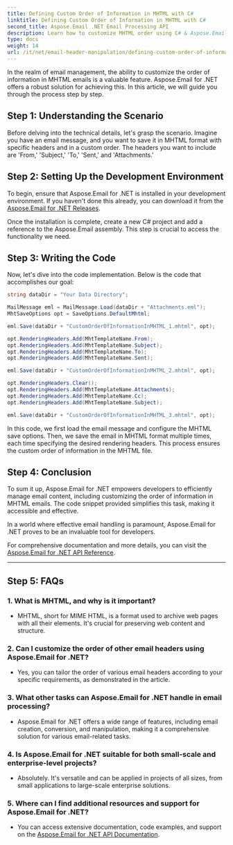 ```yaml
---
title: Defining Custom Order of Information in MHTML with C#
linktitle: Defining Custom Order of Information in MHTML with C#
second_title: Aspose.Email .NET Email Processing API
description: Learn how to customize MHTML order using C# & Aspose.Email for .NET. Step-by-step guide with code for efficient information arrangement. Boost user experience now!
type: docs
weight: 14
url: /it/net/email-header-manipulation/defining-custom-order-of-information-in-mhtml-with-csharp/
---
```


In the realm of email management, the ability to customize the order of information in MHTML emails is a valuable feature. Aspose.Email for .NET offers a robust solution for achieving this. In this article, we will guide you through the process step by step.

## Step 1: Understanding the Scenario

Before delving into the technical details, let's grasp the scenario. Imagine you have an email message, and you want to save it in MHTML format with specific headers and in a custom order. The headers you want to include are 'From,' 'Subject,' 'To,' 'Sent,' and 'Attachments.'

## Step 2: Setting Up the Development Environment

To begin, ensure that Aspose.Email for .NET is installed in your development environment. If you haven't done this already, you can download it from the [Aspose.Email for .NET Releases](https://releases.aspose.com/email/net/).

Once the installation is complete, create a new C# project and add a reference to the Aspose.Email assembly. This step is crucial to access the functionality we need.

## Step 3: Writing the Code

Now, let's dive into the code implementation. Below is the code that accomplishes our goal:

```csharp
string dataDir = "Your Data Directory";

MailMessage eml = MailMessage.Load(dataDir + "Attachments.eml");
MhtSaveOptions opt = SaveOptions.DefaultMhtml;

eml.Save(dataDir + "CustomOrderOfInformationInMHTML_1.mhtml", opt);

opt.RenderingHeaders.Add(MhtTemplateName.From);
opt.RenderingHeaders.Add(MhtTemplateName.Subject);
opt.RenderingHeaders.Add(MhtTemplateName.To);
opt.RenderingHeaders.Add(MhtTemplateName.Sent);

eml.Save(dataDir + "CustomOrderOfInformationInMHTML_2.mhtml", opt);

opt.RenderingHeaders.Clear();
opt.RenderingHeaders.Add(MhtTemplateName.Attachments);
opt.RenderingHeaders.Add(MhtTemplateName.Cc);
opt.RenderingHeaders.Add(MhtTemplateName.Subject);

eml.Save(dataDir + "CustomOrderOfInformationInMHTML_3.mhtml", opt);
```

In this code, we first load the email message and configure the MHTML save options. Then, we save the email in MHTML format multiple times, each time specifying the desired rendering headers. This process ensures the custom order of information in the MHTML file.

## Step 4: Conclusion

To sum it up, Aspose.Email for .NET empowers developers to efficiently manage email content, including customizing the order of information in MHTML emails. The code snippet provided simplifies this task, making it accessible and effective.

In a world where effective email handling is paramount, Aspose.Email for .NET proves to be an invaluable tool for developers.

For comprehensive documentation and more details, you can visit the [Aspose.Email for .NET API Reference](https://reference.aspose.com/email/net/).

---

## Step 5: FAQs

### 1. What is MHTML, and why is it important?

- MHTML, short for MIME HTML, is a format used to archive web pages with all their elements. It's crucial for preserving web content and structure.

### 2. Can I customize the order of other email headers using Aspose.Email for .NET?

- Yes, you can tailor the order of various email headers according to your specific requirements, as demonstrated in the article.

### 3. What other tasks can Aspose.Email for .NET handle in email processing?

- Aspose.Email for .NET offers a wide range of features, including email creation, conversion, and manipulation, making it a comprehensive solution for various email-related tasks.

### 4. Is Aspose.Email for .NET suitable for both small-scale and enterprise-level projects?

- Absolutely. It's versatile and can be applied in projects of all sizes, from small applications to large-scale enterprise solutions.

### 5. Where can I find additional resources and support for Aspose.Email for .NET?

- You can access extensive documentation, code examples, and support on the [Aspose.Email for .NET API Documentation](https://reference.aspose.com/email/net/).
